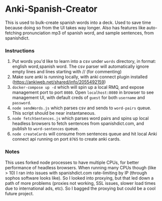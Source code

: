 # Anki-Spanish-Creator

This is used to bulk-create spanish words into a deck.  Used to save time because doing so from the UI takes way longer.  Also has features like auto-fetching pronunciation mp3 of spanish word, and sample sentences, from spanishdict.


### Instructions

1. Put words you'd like to learn into a csv under `words` directory, in format: english word,spanish word.  The csv parser will automatically ignore empty lines and lines starting with // (for commenting)
2. Make sure anki is running locally, with anki connect plugin installed (https://ankiweb.net/shared/info/2055492159)
3. `docker-compose up -d` which will spin up a local RMQ, and expose management port to port `8080`.  Open `localhost:8080` in browser to see management UI, with default creds of `guest` for both `username` and `password`.
4. `node sendWords.js` which parses csv and sends to `word-pairs` queue.  This script should be near instantaneous.
5. `node fetchSentences.js` which parses word pairs and spins up local headless browsers to fetch sentences from spanishdict.com, and publish to `word-sentences` queue.
6. `node createCards` will consume from sentences queue and hit local Anki connect api running on port `8765` to create anki cards.


### Notes

This uses forked node processes to have multiple CPUs, for better performance of headless browsers.  When running many CPUs though (like > 10) I ran into issues with spanishdict.com rate-limiting by IP (through sophos software looks like).  So I looked into proxying, but that led down a path of more problems (proxies not working, SSL issues, slower load times due to international ads, etc).  So I bagged the proxying but could be a cool future project.


